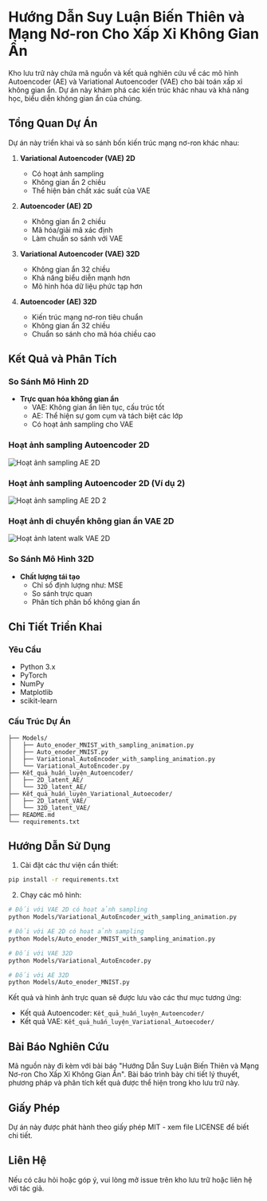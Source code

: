 # Hướng Dẫn Suy Luận Biến Thiên và Mạng Nơ-ron Cho Xấp Xỉ Không Gian Ẩn

Kho lưu trữ này chứa mã nguồn và kết quả nghiên cứu về các mô hình Autoencoder (AE) và Variational Autoencoder (VAE) cho bài toán xấp xỉ không gian ẩn. Dự án này khám phá các kiến trúc khác nhau và khả năng học, biểu diễn không gian ẩn của chúng.

## Tổng Quan Dự Án

Dự án này triển khai và so sánh bốn kiến trúc mạng nơ-ron khác nhau:

1. **Variational Autoencoder (VAE) 2D**
   - Có hoạt ảnh sampling
   - Không gian ẩn 2 chiều
   - Thể hiện bản chất xác suất của VAE

2. **Autoencoder (AE) 2D**
   - Không gian ẩn 2 chiều
   - Mã hóa/giải mã xác định
   - Làm chuẩn so sánh với VAE

3. **Variational Autoencoder (VAE) 32D**
   - Không gian ẩn 32 chiều
   - Khả năng biểu diễn mạnh hơn
   - Mô hình hóa dữ liệu phức tạp hơn

4. **Autoencoder (AE) 32D**
   - Kiến trúc mạng nơ-ron tiêu chuẩn
   - Không gian ẩn 32 chiều
   - Chuẩn so sánh cho mã hóa chiều cao

## Kết Quả và Phân Tích

### So Sánh Mô Hình 2D
- **Trực quan hóa không gian ẩn**
  - VAE: Không gian ẩn liên tục, cấu trúc tốt
  - AE: Thể hiện sự gom cụm và tách biệt các lớp
  - Có hoạt ảnh sampling cho VAE

### Hoạt ảnh sampling Autoencoder 2D
![Hoạt ảnh sampling AE 2D](Kết_quả_huấn_luyện_Autoencoder/2D_latent_AE/sampling_1.gif)

### Hoạt ảnh sampling Autoencoder 2D (Ví dụ 2)
![Hoạt ảnh sampling AE 2D 2](Kết_quả_huấn_luyện_Autoencoder/2D_latent_AE/sampling_2.gif)

### Hoạt ảnh di chuyển không gian ẩn VAE 2D
![Hoạt ảnh latent walk VAE 2D](Kết_quả_huấn_luyện_Variational_Autoecoder/2D_latent_VAE/vae_latent_walk.gif)

### So Sánh Mô Hình 32D
- **Chất lượng tái tạo**
  - Chỉ số định lượng như: MSE
  - So sánh trực quan
  - Phân tích phân bố không gian ẩn

## Chi Tiết Triển Khai

### Yêu Cầu
- Python 3.x
- PyTorch
- NumPy
- Matplotlib
- scikit-learn

### Cấu Trúc Dự Án
```
├── Models/
│   ├── Auto_enoder_MNIST_with_sampling_animation.py
│   ├── Auto_enoder_MNIST.py
│   ├── Variational_AutoEncoder_with_sampling_animation.py
│   └── Variational_AutoEncoder.py
├── Kết_quả_huấn_luyện_Autoencoder/
│   ├── 2D_latent_AE/
│   └── 32D_latent_AE/
├── Kết_quả_huấn_luyện_Variational_Autoecoder/
│   ├── 2D_latent_VAE/
│   └── 32D_latent_VAE/
├── README.md
└── requirements.txt
```

## Hướng Dẫn Sử Dụng

1. Cài đặt các thư viện cần thiết:
```bash
pip install -r requirements.txt
```

2. Chạy các mô hình:
```bash
# Đối với VAE 2D có hoạt ảnh sampling
python Models/Variational_AutoEncoder_with_sampling_animation.py

# Đối với AE 2D có hoạt ảnh sampling
python Models/Auto_enoder_MNIST_with_sampling_animation.py

# Đối với VAE 32D
python Models/Variational_AutoEncoder.py

# Đối với AE 32D
python Models/Auto_enoder_MNIST.py
```

Kết quả và hình ảnh trực quan sẽ được lưu vào các thư mục tương ứng:
- Kết quả Autoencoder: `Kết_quả_huấn_luyện_Autoencoder/`
- Kết quả VAE: `Kết_quả_huấn_luyện_Variational_Autoecoder/`

## Bài Báo Nghiên Cứu

Mã nguồn này đi kèm với bài báo "Hướng Dẫn Suy Luận Biến Thiên và Mạng Nơ-ron Cho Xấp Xỉ Không Gian Ẩn". Bài báo trình bày chi tiết lý thuyết, phương pháp và phân tích kết quả được thể hiện trong kho lưu trữ này.

## Giấy Phép

Dự án này được phát hành theo giấy phép MIT - xem file LICENSE để biết chi tiết.

## Liên Hệ

Nếu có câu hỏi hoặc góp ý, vui lòng mở issue trên kho lưu trữ hoặc liên hệ với tác giả.
